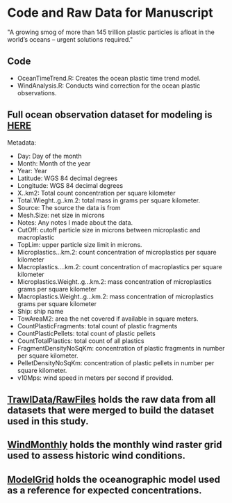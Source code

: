 # Code and Raw Data for Manuscript 

"A growing smog of more than 145 trillion plastic particles is afloat in the world’s oceans – urgent solutions required."

## Code
- OceanTimeTrend.R: Creates the ocean plastic time trend model. 
- WindAnalysis.R: Conducts wind correction for the ocean plastic observations. 

## Full ocean observation dataset for modeling is [HERE](https://github.com/wincowgerDEV/ocean_plastic_modeling/blob/main/TrawlData/ProcessedFiles/LocationsCleanedWithWind.csv)
Metadata:
- Day: Day of the month
- Month: Month of the year
- Year: Year
- Latitude: WGS 84 decimal degrees
- Longitude: WGS 84 decimal degrees
- X..km2: Total count concentration per square kilometer
- Total.Wieght..g..km.2: total mass in grams per square kilometer. 
- Source: The source the data is from 
- Mesh.Size: net size in microns
- Notes: Any notes I made about the data. 
- CutOff: cutoff particle size in microns between microplastic and macroplastic
- TopLim: upper particle size limit in microns. 
- Microplastics...km.2: count concentration of microplastics per square kilometer
- Macroplastics....km.2: count concentration of macroplastics per square kilometer
- Microplastics.Weight..g...km.2: mass concentration of microplastics grams per square kilometer
- Macroplastics.Weight..g...km.2: mass concentration of microplastics grams per square kilometer
- Ship: ship name
- TowAreaM2: area the net covered if available in square meters. 
- CountPlasticFragments: total count of plastic fragments
- CountPlasticPellets: total count of plastic pellets
- CountTotalPlastics: total count of all plastics
- FragmentDensityNoSqKm: concentration of plastic fragments in number per square kilometer. 
- PelletDensityNoSqKm: concentration of plastic pellets in number per square kilometer. 
- v10Mps: wind speed in meters per second if provided. 

## [TrawlData/RawFiles](https://github.com/wincowgerDEV/ocean_plastic_modeling/tree/main/TrawlData/RawFiles) holds the raw data from all datasets that were merged to build the dataset used in this study. 

## [WindMonthly](https://github.com/wincowgerDEV/ocean_plastic_modeling/tree/main/WindMonthly) holds the monthly wind raster grid used to assess historic wind conditions. 

## [ModelGrid](https://github.com/wincowgerDEV/ocean_plastic_modeling/tree/main/ModelGrid) holds the oceanographic model used as a reference for expected concentrations. 

